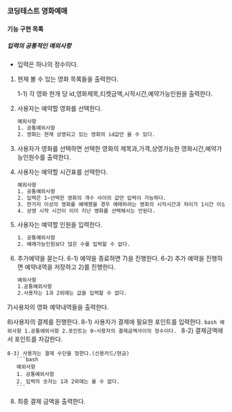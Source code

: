 ### 코딩테스트 영화예매
#### 기능 구현 목록
##### 입력의 공통적인 예외사항
 - 입력은 하나의 정수이다.
 
 1) 현재 볼 수 있는 영화 목록들을 출력한다.
   
    1-1) 각 영화 한개 당 id,영화제목,티켓금액,시작시간,예약가능인원을 출력한다.
 2) 사용자는 예약할 영화를 선택한다.
    ```bash
    예외사항
    1. 공통예외사항
    2. 영화는 현재 상영되고 있는 영화의 id값만 올 수 있다.
    ```
 3) 사용자가 영화를 선택하면 선택한 영화의 제목과,가격,상영가능한 영화시간,예약가능인원수를 출력한다.
 
 4) 사용자는 예약할 시간표를 선택한다.
     ```bash
     예외사항
     1. 공통예외사항
     2. 입력은 1~선택한 영화의 개수 사이의 값만 입력이 가능하다.
     3. 한가지 이상의 영화를 예매했을 경우 예매하려는 영화의 시작시간과 차이가 1시간 이상 차이날 수 없다.
     4. 상영 시작 시간이 이미 지난 영화를 선택해서는 안된다.
     ```
 5) 사용자는 예약할 인원을 입력한다.
    ```bash
    1. 공통예외사항
    2. 예매가능인원보다 많은 수를 입력할 수 없다.
    ```
 6) 추가예약을 묻는다.
    6-1) 예약을 종료하면 7)을 진행한다.
    6-2) 추가 예약을 진행하면 예약내역을 저장하고 2)를 진행한다.
    ```bash
    예외사항
    1.공통예외사항
    2.사용자는 1과 2외에는 값을 입력할 수 없다.
    ```
 7)사용자의 영화 예약내역들을 출력한다.
 
 8)사용자의 결제를 진행한다.
    8-1) 사용자가 결제에 필요한 포인트를 입력한다.
     ```bash
     예외사항
     1.공통에외사항
     2.포인트는 0~사용자의 결제금액사이의 정수이다.
    ```
    8-2) 결제금액에서 포인트를 차감한다.
   
    8-3) 사용자는 결제 수단을 정한다.(신용카드/현금) 
       ```bash
       예외사항 
       1. 공통예외사항
       2. 입력의 숫자는 1과 2외에는 올 수 없다.
       ```   
 8) 최종 결제 금액을 출력한다.
 
